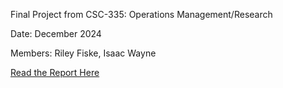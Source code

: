 Final Project from CSC-335: Operations Management/Research

Date: December 2024

Members: Riley Fiske, Isaac Wayne

[Read the Report Here](https://github.com/rdfiske17/BaseballSoftballScheduling--CSC-335/blob/main/Final_Project_Report_A-R-C_Baseball_Softball_Scheduling.pdf)
